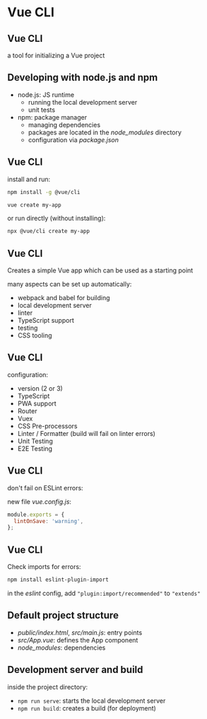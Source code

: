 # Vue CLI

## Vue CLI

a tool for initializing a Vue project

## Developing with node.js and npm

- node.js: JS runtime
  - running the local development server
  - unit tests
- npm: package manager
  - managing dependencies
  - packages are located in the _node_modules_ directory
  - configuration via _package.json_

## Vue CLI

install and run:

```bash
npm install -g @vue/cli

vue create my-app
```

or run directly (without installing):

```bash
npx @vue/cli create my-app
```

## Vue CLI

Creates a simple Vue app which can be used as a starting point

many aspects can be set up automatically:

- webpack and babel for building
- local development server
- linter
- TypeScript support
- testing
- CSS tooling

## Vue CLI

configuration:

- version (2 or 3)
- TypeScript
- PWA support
- Router
- Vuex
- CSS Pre-processors
- Linter / Formatter (build will fail on linter errors)
- Unit Testing
- E2E Testing

## Vue CLI

don't fail on ESLint errors:

new file _vue.config.js_:

```js
module.exports = {
  lintOnSave: 'warning',
};
```

## Vue CLI

Check imports for errors:

```bash
npm install eslint-plugin-import
```

in the _eslint_ config, add `"plugin:import/recommended"` to `"extends"`

## Default project structure

- _public/index.html_, _src/main.js_: entry points
- _src/App.vue_: defines the App component
- _node_modules_: dependencies

## Development server and build

inside the project directory:

- `npm run serve`: starts the local development server
- `npm run build`: creates a build (for deployment)
